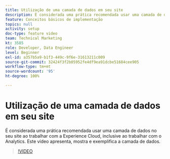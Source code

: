 ```yaml
---
title: Utilização de uma camada de dados em seu site
description: É considerada uma prática recomendada usar uma camada de dados em seu site ao trabalhar com a Experience Cloud, inclusive ao trabalhar com o Adobe Analytics. Este vídeo apresenta, mostra e exemplifica a camada de dados.
feature: Conceitos básicos de implementação
topics: null
activity: setup
doc-type: feature video
team: Technical Marketing
kt: 3585
role: Developer, Data Engineer
level: Beginner
exl-id: a357b5a9-b1f3-449c-9f6e-31613211c009
source-git-commit: 32424f3f2b05952fe4df9ea91dcbe51684cee905
workflow-type: tm+mt
source-wordcount: '95'
ht-degree: 100%

---
```


# Utilização de uma camada de dados em seu site

É considerada uma prática recomendada usar uma camada de dados no seu site ao trabalhar com a Experience Cloud, inclusive ao trabalhar com o Analytics. Este vídeo apresenta, mostra e exemplifica a camada de dados.

>[!VIDEO](https://video.tv.adobe.com/v/28775/?quality=12)
